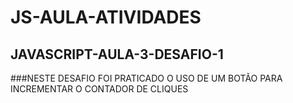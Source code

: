 ﻿# JS-AULA-ATIVIDADES
 ## JAVASCRIPT-AULA-3-DESAFIO-1
###NESTE DESAFIO FOI PRATICADO O USO DE UM BOTÃO PARA INCREMENTAR O CONTADOR DE CLIQUES